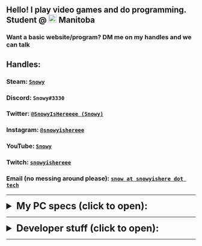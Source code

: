 ## Hello! I play video games and do programming. Student @ <img src="https://emojipedia-us.s3.dualstack.us-west-1.amazonaws.com/thumbs/240/twitter/236/flag-for-canada_1f1e8-1f1e6.png" alt="drawing" width="22" height="22"/> Manitoba

### Want a basic website/program? DM me on my handles and we can talk

## Handles: 

### Steam: [`Snowy`](https://steamcommunity.com/id/SnowyIsHereeee) 
### Discord: `Snowy#3330`
### Twitter: [`@SnowyIsHereeee (Snowy)`](https://twitter.com/SnowyIsHereeee)
### Instagram: [`@snowyishereee`](https://www.instagram.com/snowyishereee/)
### YouTube: [`Snowy`](https://www.youtube.com/channel/UCzbPq7pFUYmdnUwYGnA2omg)
### Twitch: [`snowyishereee`](https://www.twitch.tv/snowyishereee)
### Email (no messing around please): [`snow at snowyishere dot tech`](mailto:snow@snowyishere.tech)

----

<details>
<summary style="font-size: 1.8em">
  <b>My PC specs (click to open): </b>
</summary>
<p> <b>
cpu - i7-8700K @3.7 GHz/4.7GHz oc'd - 6 cores
gpu - EVGA GeForce GTX 1070 Ti 8 GB - gddr5x/fan+radiator
ram - Corsair Vengeance RGB Pro 16 GB (2x8 gb) DDR4-3200
monitor - LG 27GL850-B 27.0" 2560x1440 144 Hz Monitor
cpu cooler (air) - Noctua NH-D15S 82.52 CFM 
thermal paste (for cpu) - Thermal Grizzly Kryonaut 5.5 g 
motherboard - ASRock Z390 Taichi Ultimate ATX LGA1151
ssd storage - Samsung 970 EVO Plus 2 TB M.2-2280 NVME
hdd storage - Seagate Barracuda Compute 2 TB 3.5" 7200RPM
case - NZXT H510 ATX Mid Tower Case
power supply - Corsair RMx (2018) 850 W 80+ Gold Certified Fully Modular ATX
operating system - Windows 10 Pro
case fans - Corsair LL120RGB LED / 43.25 CFM 120 mm
keyboard - corsair k68 rgb/wired
mouse - g502 hero wired 
</b> </p>
</details>

----

<details>
<summary style="font-size: 1.8em">
  <b>Developer stuff (click to open): </b>
</summary>
<p>

<h3> My GitHub (SnowyIsHere) is available <a href="https://github.com/SnowyIsHere">right here,</a> and my repositories/projects are found <a href="https://github.com/SnowyIsHere?tab=repositories">right here</a></h3>
<h3> Gists are found <a href="https://gist.github.com/SnowyIsHere">here</a> </h3>

<h3> Global MIT License, applied to my gists and most of my projects, found <a href="https://raw.githubusercontent.com/SnowyIsHere/snowyishere.github.io/master/globalLicense.md">here</a> </h3>

<h6> other than this project, which is licensed under the WTFPL; warning: explicit, found <a href="https://raw.githubusercontent.com/snowyishere/snowyishere.github.io/master/LICENSE"> here</a> </h6>
</p>
</details>

----

<link rel="shortcut icon" type="image/png" href="https://emojipedia-us.s3.dualstack.us-west-1.amazonaws.com/thumbs/240/twitter/236/flag-for-canada_1f1e8-1f1e6.png">
